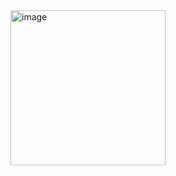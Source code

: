 <img width="248" alt="image" src="https://user-images.githubusercontent.com/87133084/208939641-9deea93a-5761-419a-bfb1-cd9b9b4f925c.png">

